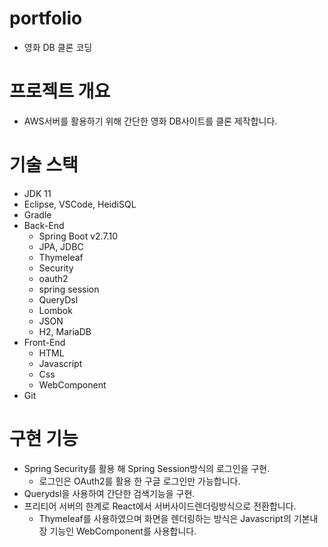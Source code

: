 # portfolio
- 영화 DB 클론 코딩

# 프로젝트 개요
- AWS서버를 활용하기 위해 간단한 영화 DB사이트를 클론 제작합니다.

# 기술 스택
- JDK 11
- Eclipse, VSCode, HeidiSQL
- Gradle
- Back-End 
  - Spring Boot v2.7.10
  - JPA, JDBC
  - Thymeleaf
  - Security
  - oauth2
  - spring session
  - QueryDsl
  - Lombok
  - JSON
  - H2, MariaDB
- Front-End
  - HTML
  - Javascript
  - Css
  - WebComponent
- Git

# 구현 기능
- Spring Security를 활용 해 Spring Session방식의 로그인을 구현.
  - 로그인은 OAuth2를 활용 한 구글 로그인만 가능합니다.
- Querydsl을 사용하여 간단한 검색기능을 구현.
- 프리티어 서버의 한계로 React에서 서버사이드렌더링방식으로 전환합니다.
  - Thymeleaf를 사용하였으며 화면을 렌더링하는 방식은 Javascript의 기본내장 기능인 WebComponent를 사용합니다.
